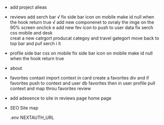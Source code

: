 * add project alieas

* reviews
   add serch bar √
   fix side bar icon on mobile make id null when the hook return true √
   add new componenet to ovraly the imge on the 90% screen onclick e
   add new fev icon to push to user data 
   fix serch css mobile and desk  
creat a new catrgort producat categoy and travel gategort 
move back to top bar and puf serch i  it 

* profile
   side bar css on mobile 
   fix side bar icon on mobile make id null when the hook return true 

* about 
 
* favorites contaxt 
    import context in card create a favorites div and if favorites push to context and user db favorites 
    then in user profile pull context and map throu favorites review

* add adesence to site in reviews page home page 

* SEO 
  Site map  

  .env 
  NEXTAUTH_URL



 